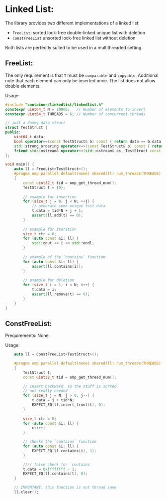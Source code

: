 Linked List:
============

The library provides two different implementations of a linked list:
- `FreeList`: sorted lock-free double-linked unique list with deletion
- `ConstFreeList` unsorted lock-free linked list without deletion

Both lists are perfectly suited to be used in a multithreaded setting. 

FreeList:
---------
The only requirement is that `T` must be `comparable` and `copyable`. 
Additional note that each element can only be inserted once. The list
does not allow double elements.

Usage:
```c++
#include "container/linkedlist/linkedlist.h"
constexpr uint64_t N = 10000;   // Number of elements to insert
constexpr uint64_t THREADS = 6; // Number of concurrent threads

// just a dummy data struct
struct TestStruct {
public:
	uint64_t data;
	bool operator==(const TestStruct& b) const { return data == b.data; }
	std::strong_ordering operator<=>(const TestStruct& b) const { return data <=> b.data; }
	friend std::ostream& operator<<(std::ostream& os, TestStruct const &tc) { return os << tc.data; }
};

void main() {
	auto ll = FreeList<TestStruct>();
	#pragma omp parallel default(none) shared(ll) num_threads(THREADS)
	{
		const uint32_t tid = omp_get_thread_num();
		TestStruct t = {0};
		
		// example for insertion
		for (size_t j = 0; j < N; ++j) {
		    // generate some unique test data 
			t.data = tid*N + j + 1;
			assert(ll.add(t) == 0);
		}
		
		// example for iteration
	    size_t ctr = 0;
	    for (auto const &i: ll) {
	        std::cout << i << std::endl;
	    }
	    
	    // example of the `contains` function
	    for (auto const &i: ll) {
	    	assert(ll.contains(i));
	    }
	   
	    // example for deletion
	    for (size_t i = 1; i < N; i++) {
	    	t.data = i;
	    	assert(ll.remove(t) == 0);
	    }
	}
}
```


ConstFreeList:
--------------
Prequirements: None

Usage:
```c++
	auto ll = ConstFreeList<TestStruct>();

	#pragma omp parallel default(none) shared(ll) num_threads(THREADS)
	{
		TestStruct t;
		const uint32_t tid = omp_get_thread_num();

		// insert backward, so the stuff is sorted.
		// not really needed
		for (size_t j = N; j > 0; j--) {
			t.data = j + tid*N;
			EXPECT_EQ(ll.insert_front(t), 0);
		}
		
		size_t ctr = 0;
		for (auto const &i: ll) {
			ctr++;
		}

		// checks the `contains` function
		for (auto const &i: ll) {
			EXPECT_EQ(ll.contains(i), 1);
		}

		//// false check for `contains`
		t.data = 0xffffffff - 1;
		EXPECT_EQ(ll.contains(t), 0);
	}

	// IMPORTANT: this function is not thread save
	ll.clear();
```